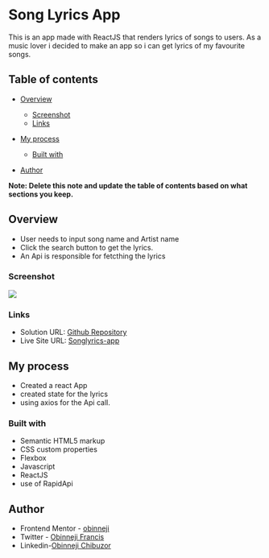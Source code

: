 # Song Lyrics App

This is an app made with ReactJS that  renders lyrics of songs to users. As a music lover i decided to make an app so i can get lyrics of my favourite songs.

## Table of contents

- [Overview](#overview)

  - [Screenshot](#screenshot)
  - [Links](#links)
- [My process](#my-process)
  - [Built with](#built-with)
  
- [Author](#author)


**Note: Delete this note and update the table of contents based on what sections you keep.**

## Overview
- User needs to input song name and Artist name 
- Click the search button to get the lyrics.
- An Api is responsible for fetcthing the lyrics


### Screenshot

![](./screenshot1.png)




### Links

- Solution URL: [Github Repository](https://github.com/obinneji/songlyrics-app/)
- Live Site URL: [Songlyrics-app](https://songlyrics-app.vercel.app/)

## My process
- Created a react App
- created state for the lyrics 
- using axios for the Api call.

### Built with

- Semantic HTML5 markup
- CSS custom properties
- Flexbox
- Javascript
- ReactJS
- use of RapidApi





## Author

- Frontend Mentor - [obinneji](https://www.frontendmentor.io/profile/obinneji)
- Twitter - [Obinneji Francis](https://www.twitter.com/francisobinneji)
- Linkedin-[Obinneji Chibuzor](https://www.linkedin.com/obinneji/)


